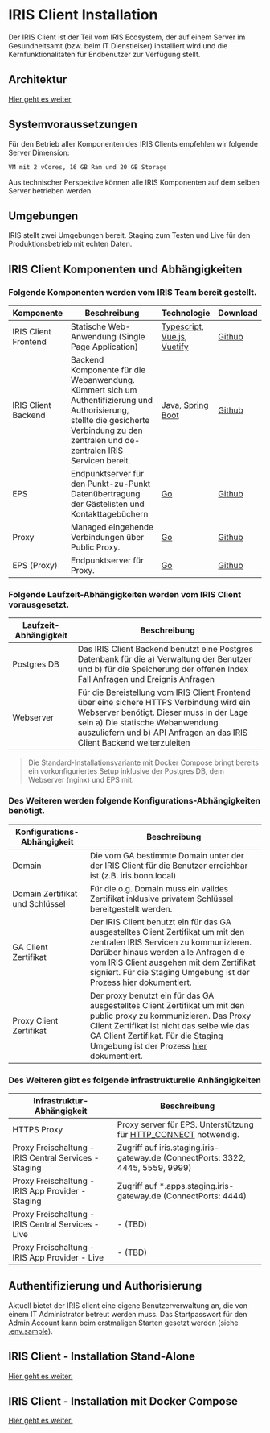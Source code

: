 # IRIS Client Installation

Der IRIS Client ist der Teil vom IRIS Ecosystem, der auf einem Server im Gesundheitsamt (bzw. beim IT Dienstleiser) installiert wird und die Kernfunktionalitäten für Endbenutzer zur Verfügung stellt.

## Architektur

[Hier geht es weiter](./Architektur.md)


## Systemvoraussetzungen

Für den Betrieb aller Komponenten des IRIS Clients empfehlen wir folgende Server Dimension:

```
VM mit 2 vCores, 16 GB Ram und 20 GB Storage
```

Aus technischer Perspektive können alle IRIS Komponenten auf dem selben Server betrieben werden.

## Umgebungen

IRIS stellt zwei Umgebungen bereit. Staging zum Testen und Live für den Produktionsbetrieb mit echten Daten. 


## IRIS Client Komponenten und Abhängigkeiten

### Folgende Komponenten werden vom IRIS Team bereit gestellt.


| Komponente           | Beschreibung                                                                                                                                                                             | Technologie                                                                                                       | Download |
| -------------------- | ---------------------------------------------------------------------------------------------------------------------------------------------------------------------------------------- | ----------------------------------------------------------------------------------------------------------------- | -|
| IRIS Client Frontend | Statische Web-Anwendung (Single Page Application)                                                                                                                                        | [Typescript](https://www.typescriptlang.org/), [Vue.js](https://vuejs.org/), [Vuetify](https://vuetifyjs.com/en/) | [Github](https://github.com/iris-connect/iris-client/releases) |
| IRIS Client Backend  | Backend Komponente für die Webanwendung. Kümmert sich um Authentifizierung und Authorisierung, stellte die gesicherte Verbindung zu den zentralen und de-zentralen IRIS Servicen bereit. | Java, [Spring Boot](https://spring.io/projects/spring-boot) | [Github](https://github.com/iris-connect/iris-client/releases) |                                                       |
| EPS                  | Endpunktserver für den Punkt-zu-Punkt Datenübertragung der Gästelisten und Kontakttagebüchern                                                       | [Go](https://golang.org/)                                                                                         |  [Github](https://github.com/iris-connect/eps/releases) |
| Proxy                  | Managed eingehende Verbindungen über Public Proxy.                                                       | [Go](https://golang.org/)                                                                                         |  [Github](https://github.com/iris-connect/eps/releases) |
| EPS (Proxy)                  | Endpunktserver für Proxy.                                                       | [Go](https://golang.org/)                                                                                         |  [Github](https://github.com/iris-connect/eps/releases) |

### Folgende Laufzeit-Abhängigkeiten werden vom IRIS Client vorausgesetzt.

| Laufzeit-Abhängigkeit | Beschreibung                                                                                                                                                                                                                                         |
| --------------------- | ---------------------------------------------------------------------------------------------------------------------------------------------------------------------------------------------------------------------------------------------------- |
| Postgres DB           | Das IRIS Client Backend benutzt eine Postgres Datenbank für die a) Verwaltung der Benutzer und b) für die Speicherung der offenen Index Fall Anfragen und Ereignis Anfragen                                                                          |
| Webserver             | Für die Bereistellung vom IRIS Client Frontend über eine sichere HTTPS Verbindung wird ein Webserver benötigt. Dieser muss in der Lage sein a) Die statische Webanwendung auszuliefern und b) API Anfragen an das IRIS Client Backend weiterzuleiten |

> Die Standard-Installationsvariante mit Docker Compose bringt bereits ein vorkonfiguriertes Setup inklusive der Postgres DB, dem Webserver (nginx) und EPS mit.

### Des Weiteren werden folgende Konfigurations-Abhängigkeiten benötigt.

| Konfigurations-Abhängigkeit     | Beschreibung                                                                                                                                                                                                                                                                                                    |
| ------------------------------- | --------------------------------------------------------------------------------------------------------------------------------------------------------------------------------------------------------------------------------------------------------------------------------------------------------------- |
| Domain                          | Die vom GA bestimmte Domain unter der der IRIS Client für die Benutzer erreichbar ist (z.B. iris.bonn.local)                                                                                                                                                                                                    |
| Domain Zertifikat und Schlüssel | Für die o.g. Domain muss ein valides Zertifikat inklusive privatem Schlüssel bereitgestellt werden.                                                                                                                                                                                                             |
| GA Client Zertifikat            | Der IRIS Client benutzt ein für das GA ausgestelltes Client Zertifikat um mit den zentralen IRIS Servicen zu kommunizieren. Darüber hinaus werden alle Anfragen die vom IRIS Client ausgehen mit dem Zertifikat signiert. Für die Staging Umgebung ist der Prozess [hier](Certificate-Process-Staging.md) dokumentiert. |
| Proxy Client Zertifikat         | Der proxy benutzt ein für das GA ausgestelltes Client Zertifikat um mit den public proxy zu kommunizieren. Das Proxy Client Zertifikat ist nicht das selbe wie das GA Client Zertifikat. Für die Staging Umgebung ist der Prozess [hier](Certificate-Process-Staging.md) dokumentiert. |

### Des Weiteren gibt es folgende infrastrukturelle Anhängigkeiten

| Infrastruktur-Abhängigkeit                            | Beschreibung                                                                                                                         |
| ----------------------------------------------------- | ------------------------------------------------------------------------------------------------------------------------------------ |
| HTTPS Proxy                                           | Proxy server für EPS. Unterstützung für [HTTP_CONNECT](https://developer.mozilla.org/en-US/docs/Web/HTTP/Methods/CONNECT) notwendig. |
| Proxy Freischaltung - IRIS Central Services - Staging | Zugriff auf iris.staging.iris-gateway.de (ConnectPorts: 3322, 4445, 5559, 9999)                                                            |
| Proxy Freischaltung - IRIS App Provider - Staging     | Zugriff auf \*.apps.staging.iris-gateway.de (ConnectPorts: 4444)                                                                     |
| Proxy Freischaltung - IRIS Central Services - Live    | - (TBD)                                                                                                                              |
| Proxy Freischaltung - IRIS App Provider - Live        | - (TBD)                                                                                                                              |

## Authentifizierung und Authorisierung

Aktuell bietet der IRIS client eine eigene Benutzerverwaltung an, die von einem IT Administrator betreut werden muss. Das Startpasswort für den Admin Account kann beim erstmaligen Starten gesetzt werden (siehe [.env.sample](../.env.sample)).

## IRIS Client - Installation Stand-Alone

[Hier geht es weiter. ](./Installation-Standalone.md)


## IRIS Client - Installation mit Docker Compose

[Hier geht es weiter. ](./Installation-Docker-Compose.md)

